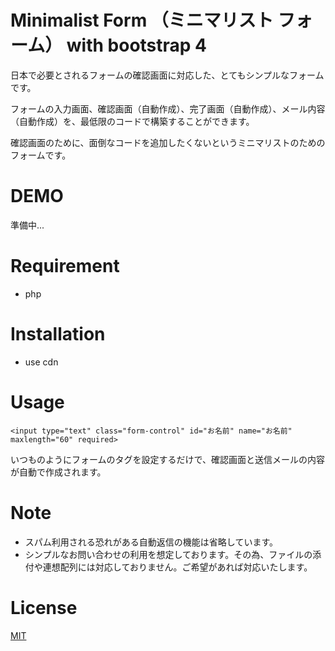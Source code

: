 # Minimalist Form （ミニマリスト フォーム） with bootstrap 4

日本で必要とされるフォームの確認画面に対応した、とてもシンプルなフォームです。

フォームの入力画面、確認画面（自動作成）、完了画面（自動作成）、メール内容（自動作成）を、最低限のコードで構築することができます。

確認画面のために、面倒なコードを追加したくないというミニマリストのためのフォームです。

# DEMO

準備中...

# Requirement

* php

# Installation

* use cdn

# Usage

```
<input type="text" class="form-control" id="お名前" name="お名前" maxlength="60" required>
```

いつものようにフォームのタグを設定するだけで、確認画面と送信メールの内容が自動で作成されます。

# Note

* スパム利用される恐れがある自動返信の機能は省略しています。
* シンプルなお問い合わせの利用を想定しております。その為、ファイルの添付や連想配列には対応しておりません。ご希望があれば対応いたします。

# License

[MIT](https://choosealicense.com/licenses/mit/)
